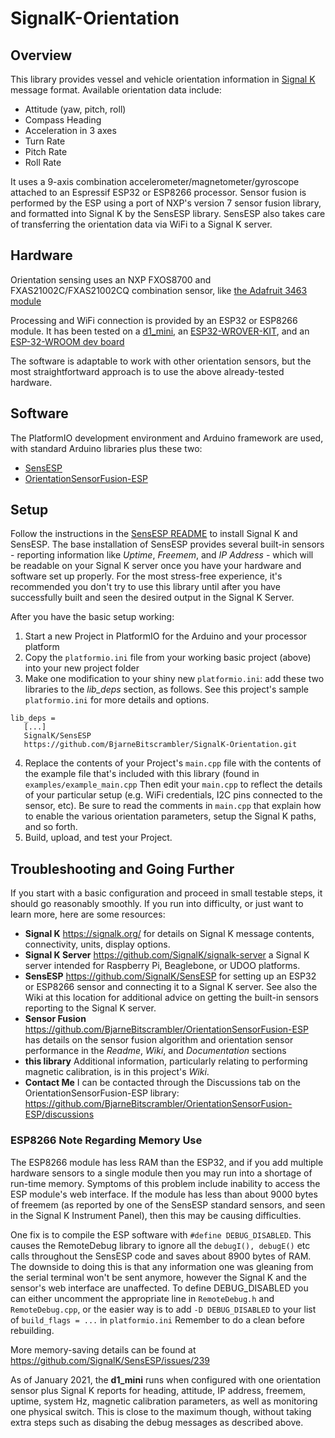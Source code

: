 # SignalK-Orientation

## Overview
This library provides vessel and vehicle orientation information in [Signal K](https://signalk.org/) message format. Available orientation data include:
* Attitude (yaw, pitch, roll)
* Compass Heading
* Acceleration in 3 axes
* Turn Rate
* Pitch Rate
* Roll Rate

It uses a 9-axis combination accelerometer/magnetometer/gyroscope attached to an Espressif ESP32 or ESP8266 processor. Sensor fusion is performed by the ESP using a port of NXP's version 7 sensor fusion library, and formatted into Signal K by the SensESP library. SensESP also takes care of transferring the orientation data via WiFi to a Signal K server.

## Hardware
Orientation sensing uses an NXP FXOS8700 and FXAS21002C/FXAS21002CQ combination sensor, like [the Adafruit 3463 module](https://www.adafruit.com/product/3463)

Processing and WiFi connection is provided by an ESP32 or ESP8266 module. It has been tested on a [d1_mini](https://www.wemos.cc/en/latest/d1/d1_mini.html), an [ESP32-WROVER-KIT](https://www.digikey.ca/en/products/detail/espressif-systems/ESP-WROVER-KIT-VB/8544301), and an [ESP-32-WROOM dev board](https://www.amazon.se/dp/B08CCYWZN3)

The software is adaptable to work with other orientation sensors, but the most straightfortward approach is to use the above already-tested hardware.

## Software
The PlatformIO development environment and Arduino framework are used, with standard Arduino libraries plus these two:
* [SensESP](https://github.com/SignalK/SensESP)
* [OrientationSensorFusion-ESP](https://github.com/BjarneBitscrambler/OrientationSensorFusion-ESP)

## Setup
Follow the instructions in the [SensESP README](https://github.com/SignalK/SensESP) to install Signal K and SensESP. The base installation of SensESP provides several built-in sensors - reporting information like *Uptime*, *Freemem*, and *IP Address* - which will be readable on your Signal K server once you have your hardware and software set up properly. For the most stress-free experience, it's recommended you don't try to use this library until after you have successfully built and seen the desired output in the Signal K Server.

After you have the basic setup working:
1. Start a new Project in PlatformIO for the Arduino and your processor platform
2. Copy the `platformio.ini` file from your working basic project (above) into your new project folder
3. Make one modification to your shiny new `platformio.ini`: add these two libraries to the *lib_deps* section, as follows. See this project's sample `platformio.ini` for more details and options.
```
lib_deps =
   [...]
   SignalK/SensESP
   https://github.com/BjarneBitscrambler/SignalK-Orientation.git
```
4. Replace the contents of your Project's `main.cpp` file with the contents of the example file that's included with this library (found in `examples/example_main.cpp`  Then edit your `main.cpp` to reflect the details of your particular setup (e.g. WiFi credentials, I2C pins connected to the sensor, etc). Be sure to read the comments in `main.cpp` that explain how to enable the various orientation parameters, setup the Signal K paths, and so forth.
5. Build, upload, and test your Project.

## Troubleshooting and Going Further
If you start with a basic configuration and proceed in small testable steps, it should go reasonably smoothly. If you run into difficulty, or just want to learn more, here are some resources:
* **Signal K** https://signalk.org/ for details on Signal K message contents, connectivity, units, display options.
* **Signal K Server** https://github.com/SignalK/signalk-server a Signal K server intended for Raspberry Pi, Beaglebone, or UDOO platforms.
* **SensESP** https://github.com/SignalK/SensESP for setting up an ESP32 or ESP8266 sensor and connecting it to a Signal K server. See also the Wiki at this location for additional advice on getting the built-in sensors reporting to the Signal K server.
* **Sensor Fusion** https://github.com/BjarneBitscrambler/OrientationSensorFusion-ESP has details on the sensor fusion algorithm and orientation sensor performance in the *Readme*, *Wiki*, and *Documentation* sections
* **this library** Additional information, particularly relating to performing magnetic calibration, is in this project's *Wiki*.
* **Contact Me** I can be contacted through the Discussions tab on the OrientationSensorFusion-ESP library: https://github.com/BjarneBitscrambler/OrientationSensorFusion-ESP/discussions

### ESP8266 Note Regarding Memory Use
The ESP8266 module has less RAM than the ESP32, and if you add multiple hardware sensors to a single module then you may run into a shortage of run-time memory. Symptoms of this problem include inability to access the ESP module's web interface. If the module has less than about 9000 bytes of freemem (as reported by one of the SensESP standard sensors, and seen in the Signal K Instrument Panel), then this may be causing difficulties. 

One fix is to compile the ESP software with `#define DEBUG_DISABLED`.  This causes the RemoteDebug library to ignore all the `debugI(), debugE()` etc calls throughout the SensESP code and saves about 8900 bytes of RAM. The downside to doing this is that any information one was gleaning from the serial terminal won't be sent anymore, however the Signal K and the sensor's web interface are unaffected.  To define DEBUG_DISABLED you can either uncomment the appropriate line in `RemoteDebug.h` and `RemoteDebug.cpp`, or the easier way is to add `-D DEBUG_DISABLED` to your list of `build_flags = ...` in   `platformio.ini`  Remember to do a clean before rebuilding.  

More memory-saving details can be found at https://github.com/SignalK/SensESP/issues/239

As of January 2021, the **d1_mini** runs when configured with one orientation sensor plus Signal K reports for heading, attitude, IP address, freemem, uptime, system Hz, magnetic calibration parameters, as well as monitoring one physical switch.  This is close to the maximum though, without taking extra steps such as disabing the debug messages as described above.
